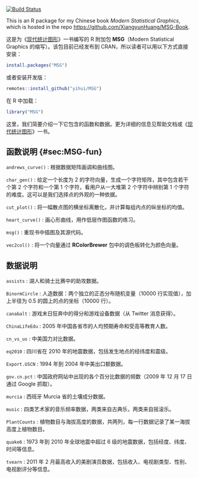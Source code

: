[![Build Status](https://travis-ci.org/yihui/MSG.svg)](https://travis-ci.org/yihui/MSG)

This is an R package for my Chinese book _Modern Statistical Graphics_, which is hosted in the repo <https://github.com/XiangyunHuang/MSG-Book>.

这是为《[现代统计图形](https://msg2020.pzhao.org)》一书编写的 R 附加包 **MSG**（Modern Statistical Graphics 的缩写）。该包目前已经发布到 CRAN，所以读者可以用以下方式直接安装：

```r
install.packages("MSG")
```

或者安装开发版：

```r
remotes::install_github("yihui/MSG")
```

在 R 中加载：

```r
library("MSG")
```

这里，我们简要介绍一下它包含的函数和数据。更为详细的信息见帮助文档或《[现代统计图形](https://msg2020.pzhao.org)》一书。

## 函数说明 {#sec:MSG-fun}

`andrews_curve()`
: 根据数据矩阵画调和曲线图。

`char_gen()`
: 给定一个长度为 2 的字符向量，生成一个字符矩阵，其中包含若干个第 2 个字符和一个第 1 个字符，看用户从一大堆第 2 个字符中辨别第 1 个字符的难度。这可以是我们选择点的外观的一种依据。

`cut_plot()`
: 将一幅散点图的横坐标离散化，并计算每组内点的纵坐标的均值。

`heart_curve()`
: 画心形曲线，用作低层作图函数的练习。

`msg()`
: 重现书中插图及其源代码。

`vec2col()`
: 将一个向量通过 **RColorBrewer** 包中的调色板转化为颜色向量。

## 数据说明


`assists`
: 湖人和骑士比赛中的助攻数据。

`BinormCircle`
: 人造数据：两个独立的正态分布随机变量（10000 行实现值），加上半径为 0.5 的圆上的点的坐标（10000 行）。

`canabalt`
: 游戏末日狂奔中的得分和游戏设备数据（从 Twitter 消息获得）。

`ChinaLifeEdu`
: 2005 年中国各省市的人均预期寿命和受高等教育人数。

`cn_vs_us`
: 中美国力对比数据。

`eq2010`
: 四川省在 2010 年的地震数据，包括发生地点的经纬度和震级。

`Export.USCN`
: 1994 年到 2004 年中美出口额数据。

`gov.cn.pct`
: 中国政府网站中出现的各个百分比数据的频数（2009 年 12 月 17 日通过 Google 抓取）。

`murcia`
: 西班牙 Murcia 省的土壤成分数据。

`music`
: 四类艺术家的音乐频率数据，两类来自古典乐，两类来自摇滚乐。

`PlantCounts`
: 植物数目与海拔高度的数据，共两列，每一行数据记录了某一海拔高度上植物数目。

`quake6`
: 1973 年到 2010 年全球地震中超过 6 级的地震数据，包括经度、纬度、时间等信息。

`tvearn`
: 2011 年 2 月最高收入的美剧演员数据，包括收入、电视剧类型、性别、电视剧评分等信息。
